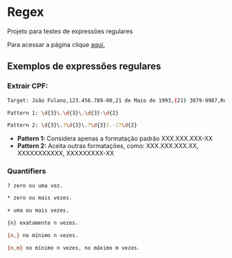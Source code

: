 # Regex

Projeto para testes de expressões regulares

Para acessar a página clique [aqui.](https://patrickoliveira94.github.io/regex/)

## Exemplos de expressões regulares

### Extrair CPF:

```sh
Target: João Fulano,123.456.789-00,21 de Maio de 1993,(21) 3079-9987,Rua do Ouvidor,50,20040-030,Rio de Janeiro
```

```sh
Pattern 1: \d{3}\.\d{3}\.\d{3}-\d{2}
```

```sh
Pattern 2: \d{3}\.?\d{3}\.?\d{3}[.-]?\d{2}
```

* **Pattern 1:** Considera apenas a formatação padrão XXX.XXX.XXX-XX
* **Pattern 2:** Aceita outras formatações, como: XXX.XXX.XXX.XX, XXXXXXXXXXX, XXXXXXXXX-XX
 
 ### Quantifiers

```sh 
? zero ou uma vez.
```

```sh 
* zero ou mais vezes.
```

```sh 
+ uma ou mais vezes.
```

```sh 
{n} exatamente n vezes.
```

```sh 
{n,} no mínimo n vezes.
```

```sh 
{n,m} no mínimo n vezes, no máximo m vezes.
```
